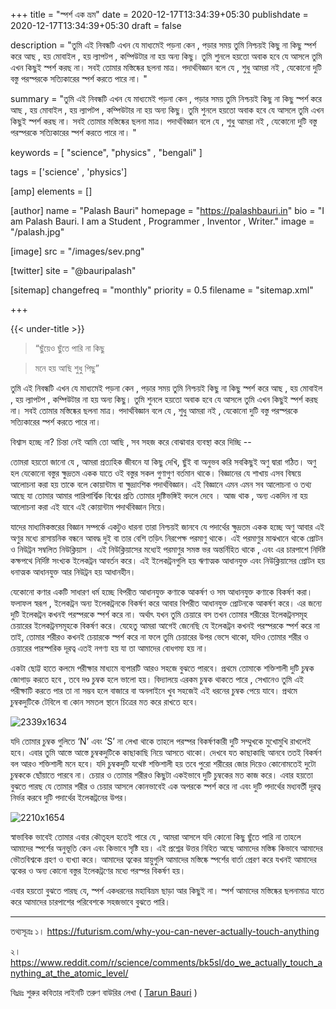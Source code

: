 +++
title = "স্পর্শ এক ভ্রম"
date = 2020-12-17T13:34:39+05:30
publishdate = 2020-12-17T13:34:39+05:30
draft = false

description = "তুমি এই নিবন্ধটি এখন যে মাধ্যমেই পড়না কেন , পড়ার সময় তুমি নিশ্চয়ই কিছু না কিছু স্পর্শ করে আছ , হয় মোবাইল , হয় ল্যাপটপ , কম্পিউটার না হয় অন্য কিছু। তুমি শুনলে হয়তো অবাক হবে যে আসলে তুমি এখন কিছুই স্পর্শ করছ না। সবই তোমার মস্তিষ্কের ছলনা মাত্র। পদার্থবিজ্ঞান বলে যে , শুধু আমরা নই , যেকোনো দুটি বস্তু পরস্পরকে সত্যিকারের স্পর্শ করতে পারে না। "

summary = "তুমি এই নিবন্ধটি এখন যে মাধ্যমেই পড়না কেন , পড়ার সময় তুমি নিশ্চয়ই কিছু না কিছু স্পর্শ করে আছ , হয় মোবাইল , হয় ল্যাপটপ , কম্পিউটার না হয় অন্য কিছু। তুমি শুনলে হয়তো অবাক হবে যে আসলে তুমি এখন কিছুই স্পর্শ করছ না। সবই তোমার মস্তিষ্কের ছলনা মাত্র। পদার্থবিজ্ঞান বলে যে , শুধু আমরা নই , যেকোনো দুটি বস্তু পরস্পরকে সত্যিকারের স্পর্শ করতে পারে না। "


keywords = [
    "science",
    "physics" ,
    "bengali"
]

tags = ['science' , 'physics']

[amp]
    elements = []


[author]
    name = "Palash Bauri"
    homepage = "https://palashbauri.in"
    bio = "I am Palash Bauri. I am a Student , Programmer , Inventor , Writer."
    image = "/palash.jpg"

[image]
    src = "/images/sev.png"    

[twitter]
    site = "@bauripalash"

[sitemap]
    changefreq = "monthly"
    priority = 0.5
    filename = "sitemap.xml"

+++

{{< under-title >}}

> “ছুঁয়েও ছুঁতে পারি না কিছু

> মনে হয় আছি শুধু পিছু”

তুমি এই নিবন্ধটি এখন যে মাধ্যমেই পড়না কেন , পড়ার সময় তুমি নিশ্চয়ই কিছু না কিছু স্পর্শ করে আছ , হয় মোবাইল , হয় ল্যাপটপ , কম্পিউটার না হয় অন্য কিছু। তুমি শুনলে হয়তো অবাক হবে যে আসলে তুমি এখন কিছুই স্পর্শ করছ না। সবই তোমার মস্তিষ্কের ছলনা মাত্র। পদার্থবিজ্ঞান বলে যে , শুধু আমরা নই , যেকোনো দুটি বস্তু পরস্পরকে সত্যিকারের স্পর্শ করতে পারে না। 

বিশ্বাস হচ্ছে না? চিন্তা নেই আমি তো আছি , সব সহজ করে বোঝাবার ব্যবস্থা করে দিচ্ছি -- 


তোমরা হয়তো জানো যে , আমরা প্রত্যহিক জীবনে যা কিছু দেখি, ছুঁই বা অনুভব করি সবকিছুই অণু দ্বারা গঠিত। অণু হল যেকোনো বস্তুর ক্ষুদ্রতম একক যাতে ওই বস্তুর সকল গুণাগুণ বর্তমান থাকে। বিজ্ঞানের যে শাখায় এসব বিষয়ে আলোচনা করা হয় তাকে বলে কোয়ান্টাম বা ক্ষুদ্রাংশিক পদার্থবিজ্ঞান। এই বিজ্ঞানে এমন এমন সব আলোচনা ও তথ্য আছে যা তোমার আমার পারিপার্শ্বিক বিশ্বের প্রতি তোমার দৃষ্টিভঙ্গিই বদলে দেবে । আজ থাক , অন্য একদিন না হয় আলোচনা করা এই যাবে এই কোয়ান্টাম পদার্থবিজ্ঞান নিয়ে।


যাদের মাধ্যমিকস্তরের বিজ্ঞান সম্পর্কে একটুও ধারনা তারা নিশ্চয়ই জানবে যে পদার্থের ক্ষুদ্রতম একক হচ্ছে অণু আবার এই অণুর মধ্যে রাসায়নিক বন্ধনে আবদ্ধ দুই বা তার বেশি তড়িৎ নিরপেক্ষ পরমাণু থাকে। এই পরমাণুর মাঝখানে থাকে প্রোটন ও নিউট্রন সম্বলিত নিউক্লিয়াস । এই নিউক্লিয়াসের মধ্যেই পরমাণুর সমস্ত ভর অন্তর্নিহিত থাকে , এবং এর চারপাশে নির্দিষ্ট কক্ষপথে নির্দিষ্ট সংখ্যক ইলেকট্রন আবর্তন করে। এই ইলেকট্রনগুলি হয় ঋণাত্মক আধানযুক্ত এবং নিউক্লিয়াসের প্রোটন হয় ধনাত্মক আধানযুক্ত আর নিউট্রন হয় আধানহীন। 


যেকোনো কণার একটি সাধারণ ধর্ম হচ্ছে বিপরীত আধানযুক্ত কণাকে আকর্ষণ ও সম আধানযুক্ত কণাকে বিকর্ষণ করা। ফলাফল স্বরূপ , ইলেকট্রন অন্য ইলেকট্রনকে বিকর্ষণ করে আবার বিপরীত আধানযুক্ত প্রোটনকে আকর্ষণ করে। এর জন্যে দুটি ইলেকট্রন কখনই পরস্পরকে স্পর্শ করে না। অর্থাৎ যখন তুমি চেয়ারে বস তখন তোমার শরীরের ইলেকট্রনসমূহ চেয়ারের ইলেকট্রনসমূহকে বিকর্ষণ করে। যেহেতু আমরা আগেই জেনেছি যে ইলেকট্রন কখনই পরস্পরকে স্পর্শ করে না তাই, তোমার শরীরও কখনই চেয়ারকে স্পর্শ করে না ফলে তুমি চেয়ারের উপর ভেসে থাকো, যদিও তোমার শরীর ও চেয়ারের পারস্পরিক দূরত্ব এতই নগণ্য হয় যা তা আমাদের বোধগম্য হয় না। 


একটা ছোট্ট হাতে কলমে পরীক্ষার মাধ্যমে ব্যপারটি আরও সহজে বুঝতে পারবে। প্রথমে তোমাকে শক্তিশালী দুটি চুম্বক জোগাড় করতে হবে , তবে দণ্ড চুম্বক হলে ভালো হয়। বিদ্যালয়ে এরকম চুম্বক থাকতে পারে , সেখানেও তুমি এই পরীক্ষাটি করতে পার তা না সম্ভব হলে বাজারে বা অনলাইনে খুব সহজেই এই ধরনের চুম্বক পেয়ে যাবে। 
প্রথমে চুম্বকদুটিকে টেবিলে বা কোন সমতল স্থানে চিত্রের মত করে রাখতে হবে। 

![](https://i.imgur.com/CENw050.jpg "2339x1634")


যদি তোমার চুম্বক গুলিতে ‘N’ এবং ‘S’ না লেখা থাকে তাহলে পরস্পর বিকর্ষণকারী দুটি সম্মুখকে মুখোমুখি রাখলেই হবে। এবার তুমি আস্তে আস্তে চুম্বকদুটিকে কাছাকাছি নিয়ে আসতে থাকো। দেখবে যত কাছাকাছি আনবে ততই বিকর্ষণ বল আরও শক্তিশালী মনে হবে। যদি চুম্বকদুটি যথেষ্ট শক্তিশালী হয় তবে পুরো শরীরের জোর দিয়েও কোনোমতেই দুটো চুম্বককে ছোঁয়াতে পারবে না। চেয়ার ও তোমার শরীরও কিছুটা একইভাবে দুটি চুম্বকের মত কাজ করে। এবার হয়তো বুঝতে পারছ যে তোমার শরীর ও চেয়ার আসলে কোনভাবেই এক অপরকে স্পর্শ করে না এবং দুটি পদার্থের মধ্যবর্তী দূরত্ব নির্ভর করবে দুটি পদার্থের ইলেকট্রনের উপর। 

![](https://i.imgur.com/8MhLQOZ.jpg "2210x1654")

স্বাভাবিক ভাবেই তোমার এবার কৌতূহল হতেই পারে যে , আমরা আসলে যদি কোনো কিছু ছুঁতে পারি না তাহলে আমাদের স্পর্শের অনুভূতি কেন এবং কিভাবে সৃষ্টি হয়। এই প্রশ্নের উত্তর নিহিত আছে আমাদের মস্তিষ্ক কিভাবে আমাদের ভৌতবিশ্বকে গ্রহণ ও ব্যখ্যা করে। আমাদের ত্বকের স্নায়ুগুলি আমাদের মস্তিষ্কে স্পর্শের বার্তা প্রেরণ করে যখনই আমাদের ত্বকের ও অন্য কোনো বস্তুর ইলেকট্রণের মধ্যে পরস্পর বিকর্ষণ হয়। 


এবার হয়তো বুঝতে পারছ যে, স্পর্শ একধরনের মহাবিভ্রম ছাড়া আর কিছুই না। স্পর্শ আমাদের মস্তিষ্কের ছলনামাত্র যাতে করে আমাদের চারপাশের পরিবেশকে সহজভাবে বুঝতে পারি। 

---

তথ্যসূত্রঃ
১। <https://futurism.com/why-you-can-never-actually-touch-anything>

২। <https://www.reddit.com/r/science/comments/bk5sl/do_we_actually_touch_anything_at_the_atomic_level/>

বিঃদ্রঃ শুরুর কবিতার লাইনটি তরুণ বাউরির লেখা ( [Tarun Bauri](https://www.facebook.com/tarunbauripp/) )



